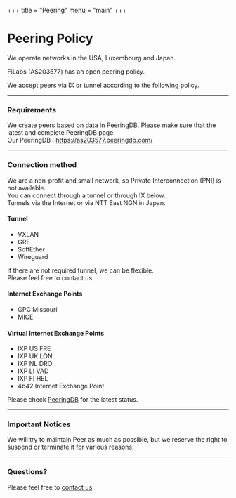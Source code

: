 +++
title = "Peering"
menu = "main"
+++

# Peering Policy

We operate networks in the USA, Luxembourg and Japan.  

FiLabs (AS203577) has an open peering policy.  

We accept peers via IX or tunnel according to the following policy.  

---
### Requirements  
We create peers based on data in PeeringDB. Please make sure that the latest and complete PeeringDB page.  
Our PeeringDB : https://as203577.peeringdb.com/

---
### Connection method
We are a non-profit and small network, so Private Interconnection (PNI) is not available.  
You can connect through a tunnel or through IX below.  
Tunnels via the Internet or via NTT East NGN in Japan.

#### Tunnel 
- VXLAN
- GRE
- SoftEther
- Wireguard  

If there are not required tunnel, we can be flexible.  
Please feel free to contact us.  

#### Internet Exchange Points
- GPC Missouri
- MICE

#### Virtual Internet Exchange Points
- IXP US FRE
- IXP UK LON
- IXP NL DRO
- IXP LI VAD
- IXP FI HEL
- 4b42 Internet Exchange Point  

Please check [PeeringDB](https://as203577.peeringdb.com/) for the latest status.  

---
### Important Notices

We will try to maintain Peer as much as possible, but we reserve the right to suspend or terminate it for various reasons.  

---
### Questions?
Please feel free to [contact us](/contact).
